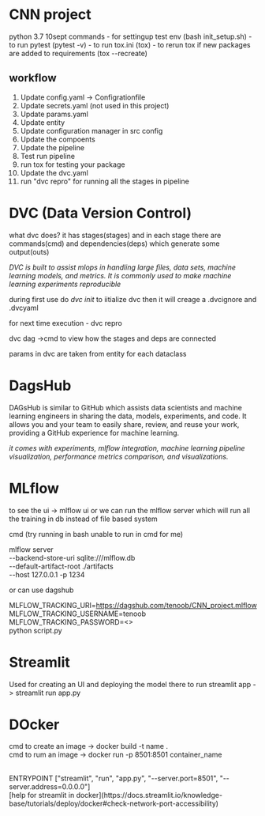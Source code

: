 # CNN project
python 3.7
10sept
commands 
    - for settingup test env (bash init_setup.sh)
    - to run pytest (pytest -v)
    - to run tox.ini (tox)
    - to rerun tox if new packages are added to requirements (tox --recreate)


## workflow

1.  Update config.yaml -> Configrationfile
2.  Update secrets.yaml (not used in this project)
3.  Update params.yaml
4.  Update entity
5.  Update configuration manager in src config
6.  Update the compoents
7.  Update the pipeline
8.  Test run pipeline
9.  run tox for testing your package
10. Update the dvc.yaml
11. run "dvc repro" for running all the stages in pipeline

# DVC (Data Version Control)

what dvc does?
it has stages(stages) and in each stage there are commands(cmd) and dependencies(deps) which generate some output(outs) 

*DVC is built to assist mlops in handling large files, data sets, machine learning models, and metrics. It is commonly used to make machine learning experiments reproducible*


during first use do *dvc init* to iitialize dvc
then it will creage a .dvcignore and .dvcyaml 

for next time execution - dvc repro

dvc dag ->cmd to view how the stages and deps are connected

params in dvc are taken from entity for each dataclass

# DagsHub

DAGsHub is similar to GitHub which assists data scientists and machine learning engineers in sharing the data, models, experiments, and code. It allows you and your team to easily share, review, and reuse your work, providing a GitHub experience for machine learning.

*it comes with experiments, mlflow integration, machine learning pipeline visualization, performance metrics comparison, and visualizations.*

# MLflow

to see the ui -> mlflow ui
or we can run the mlflow server which will run all the training in db instead of file based system

cmd (try running in bash unable to run in cmd for me)

mlflow server \
--backend-store-uri sqlite:///mlflow.db \
--default-artifact-root ./artifacts \
--host 127.0.0.1 -p 1234

or can use dagshub

MLFLOW_TRACKING_URI=https://dagshub.com/tenoob/CNN_project.mlflow \
MLFLOW_TRACKING_USERNAME=tenoob \
MLFLOW_TRACKING_PASSWORD=<> \
python script.py

# Streamlit

Used for creating an UI and deploying the model there 
to run streamlit app -> streamlit run app.py


# DOcker
cmd to create an image -> docker build -t name . <br>
cmd to rum an image -> docker run -p 8501:8501 container_name  

<br>
ENTRYPOINT ["streamlit", "run", "app.py", "--server.port=8501", "--server.address=0.0.0.0"]

<br>
[help for streamlit in docker](https://docs.streamlit.io/knowledge-base/tutorials/deploy/docker#check-network-port-accessibility)